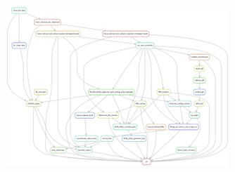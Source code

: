 [![../.../../../img/Illumina-metagenomics-rulegraph.png](../../img/Illumina-metagenomics-rulegraph.png)](../.../../../img/Illumina-metagenomics-rulegraph.png)